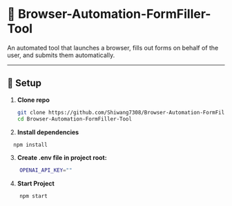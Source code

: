 # 🚀 Browser-Automation-FormFiller-Tool

An automated tool that launches a browser, fills out forms on behalf of the user, and submits them automatically.

---

## 🔧 Setup

1. **Clone repo**
   ```bash
   git clone https://github.com/Shiwang7308/Browser-Automation-FormFiller-Tool.git
   cd Browser-Automation-FormFiller-Tool
   ```

2. **Install dependencies**
```bash
  npm install 
```

3. **Create .env file in project root:**
```bash
    OPENAI_API_KEY=""
```

4. **Start Project**
```bash
    npm start
```
